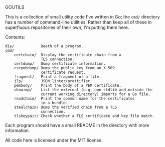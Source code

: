 GOUTILS

This is a collection of small utility code I've written in Go; the `cmd/`
directory has a number of command-line utilities. Rather than keep all
of these in superfluous repositories of their own, I'm putting them here.

Contents:

    die/            Death of a program.
    cmd/
        certchain/  Display the certificate chain from a
                    TLS connection.
        certdump/   Dump certificate information.
        csrpubdump/ Dump the public key from an X.509
                    certificate request.
        fragment/   Print a fragment of a file.
        jlp/        JSON linter/prettifier.
        pembody/    Print the body of a PEM certificate.
        showimp/    List the external (e.g. non-stdlib and outside the
                    current working directory) imports for a Go file.
        readchain/  Print the common name for the certificates
                    in a bundle.
        stealchain/ Dump the verified chain from a TLS
                    connection.
        tlskeypair/ Check whether a TLS certificate and key file match.
    
Each program should have a small README in the directory with more information.

All code here is licensed under the MIT license.
